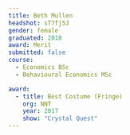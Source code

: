 ```yaml
---
title: Beth Mullen
headshot: sT7fj5J
gender: female
graduated: 2018
award: Merit
submitted: false
course:
  - Economics BSc
  - Behavioural Economics MSc

award:
  - title: Best Costume (Fringe)
    org: NNT
    year: 2017 
    show: "Crystal Quest"
---
```

